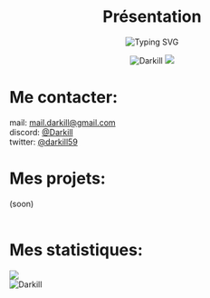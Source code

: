<!--<img src="./content/banniere.png" alt="banner" style="width: 100%; height: 100px; object-fit: cover;" />-->
<h1 align="center">Présentation</h1>
<p align="center">
<img src="https://readme-typing-svg.demolab.com?font=Fira+Code&pause=1000&center=true&vCenter=true&width=435&separator=%3C&lines=D%C3%A9veloppeur+full-stack%3CPassionn%C3%A9+de+d%C3%A9veloppement%3CForza+scud%C3%A9ria+ferrari+;)" alt="Typing SVG" />
</p>
<div align="center">
  <img src="https://komarev.com/ghpvc/?username=darkill59&label=Nombre%20de%20vues" alt="Darkill" />
  <img src="https://img.shields.io/github/followers/darkill59">
</div>

<h1>Me contacter:</h1>
mail: <a href="mailto:mail.darkill@gmail.com" target="_blank">mail.darkill@gmail.com</a>  <br>
discord: <a href="https://discordapp.com/users/817814016096206879">@Darkill</a>  <br>
twitter: <a href="https://twitter.com/darkill59" target="_blank">@darkill59</a>
  <br>
<h1>Mes projets:</h1>
(soon)  <br>
  <br>
<h1>Mes statistiques:</h1>
<div>
  <picture>
    <source
      srcset="https://github-readme-stats.vercel.app/api?username=darkill59&show_icons=true&theme=algolia"
      media="(prefers-color-scheme: dark)"
    />
    <source
      srcset="https://github-readme-stats.vercel.app/api?username=darkill59&show_icons=true&theme=algolia&hide=prs"
      media="(prefers-color-scheme: light), (prefers-color-scheme: no-preference)"
    />
    <img src="https://github-readme-stats.vercel.app/api?username=darkill59&show_icons=true&theme=dark" />
  </picture>
  <div>
    <img src="https://github-readme-stats.vercel.app/api/wakatime?username=darkill&layout=compact" alt="Darkill" />
  </div>
</div>
